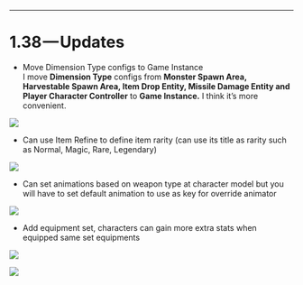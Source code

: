 * * *

1.38 — Updates
==============

*   Move Dimension Type configs to Game Instance  
    I move **Dimension Type** configs from **Monster Spawn Area, Harvestable Spawn Area, Item Drop Entity, Missile Damage Entity and Player Character Controller** to **Game Instance.** I think it’s more convenient.

![](https://cdn-images-1.medium.com/max/1600/1*sgHCbDA9UEtea5swnJPnkw.png)

*   Can use Item Refine to define item rarity (can use its title as rarity such as Normal, Magic, Rare, Legendary)

![](https://cdn-images-1.medium.com/max/1600/1*yHLG3vsJf1vZ3TahjcZ3ZQ.png)

*   Can set animations based on weapon type at character model but you will have to set default animation to use as key for override animator

![](https://cdn-images-1.medium.com/max/1600/1*_qrPfpW0GR6FH476As815A.png)

*   Add equipment set, characters can gain more extra stats when equipped same set equipments

![](https://cdn-images-1.medium.com/max/1600/1*7fiCfCcZBLnWHVQytuL60A.png)

![](https://cdn-images-1.medium.com/max/1600/1*KgEYoG70L562-Wjo6ojN5g.png)
<!--stackedit_data:
eyJoaXN0b3J5IjpbLTIwNzgxNjIyOTBdfQ==
-->